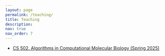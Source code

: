 ```yaml
---
layout: page
permalink: /teaching/
title: Teaching
description:
nav: true
nav_order: 7
---
```


* [CS 502. Algorithms in Computational Molecular Biology (Spring 2025)](https://haochenhc.github.io/cs502/)
